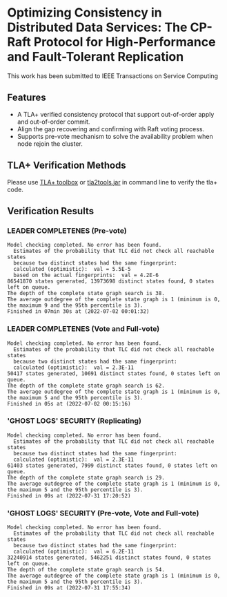 # Optimizing Consistency in Distributed Data Services: The CP-Raft Protocol for High-Performance and Fault-Tolerant Replication

This work has been submitted to IEEE Transactions on Service Computing

## Features

- A TLA+ verified consistency protocol that support out-of-order apply and out-of-order commit.
- Align the gap recovering and confirming with Raft voting process.
- Supports pre-vote mechanism to solve the availability problem when node rejoin the cluster.

## TLA+ Verification Methods

Please use [TLA+ toolbox](https://lamport.azurewebsites.net/tla/toolbox.html#installing) or [tla2tools.jar](https://tla.msr-inria.inria.fr/tlatoolbox/dist/tla2tools.jar) in command line to verify the tla+ code.


## Verification Results

### LEADER COMPLETENES (Pre-vote)

```
Model checking completed. No error has been found.
  Estimates of the probability that TLC did not check all reachable states
  because two distinct states had the same fingerprint:
  calculated (optimistic):  val = 5.5E-5
  based on the actual fingerprints:  val = 4.2E-6
86541870 states generated, 13973698 distinct states found, 0 states left on queue.
The depth of the complete state graph search is 38.
The average outdegree of the complete state graph is 1 (minimum is 0, the maximum 9 and the 95th percentile is 3).
Finished in 07min 30s at (2022-07-02 00:01:32)
```

### LEADER COMPLETENES (Vote and Full-vote)
```
Model checking completed. No error has been found.
  Estimates of the probability that TLC did not check all reachable states
  because two distinct states had the same fingerprint:
  calculated (optimistic):  val = 2.3E-11
50417 states generated, 10691 distinct states found, 0 states left on queue.
The depth of the complete state graph search is 62.
The average outdegree of the complete state graph is 1 (minimum is 0, the maximum 5 and the 95th percentile is 3).
Finished in 05s at (2022-07-02 00:15:16)
```
### 'GHOST LOGS' SECURITY (Replicating)
```
Model checking completed. No error has been found.
  Estimates of the probability that TLC did not check all reachable states
  because two distinct states had the same fingerprint:
  calculated (optimistic):  val = 2.3E-11
61403 states generated, 7999 distinct states found, 0 states left on queue.
The depth of the complete state graph search is 29.
The average outdegree of the complete state graph is 1 (minimum is 0, the maximum 5 and the 95th percentile is 3).
Finished in 09s at (2022-07-31 17:20:52)
```

### 'GHOST LOGS' SECURITY (Pre-vote, Vote and Full-vote)
```
Model checking completed. No error has been found.
  Estimates of the probability that TLC did not check all reachable states
  because two distinct states had the same fingerprint:
  calculated (optimistic):  val = 6.2E-11
32240914 states generated, 5462251 distinct states found, 0 states left on queue.
The depth of the complete state graph search is 54.
The average outdegree of the complete state graph is 1 (minimum is 0, the maximum 5 and the 95th percentile is 3).
Finished in 09s at (2022-07-31 17:55:34)
```
